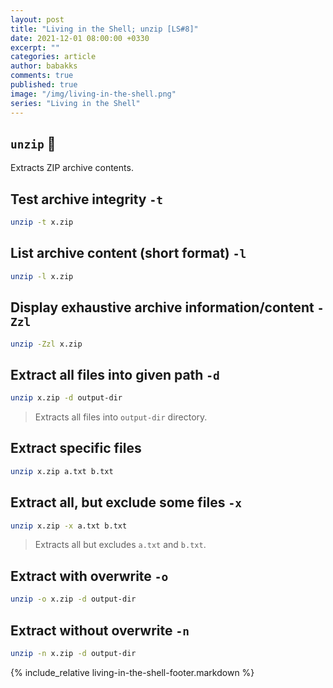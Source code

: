 ```yaml
---
layout: post
title: "Living in the Shell; unzip [LS#8]"
date: 2021-12-01 08:00:00 +0330
excerpt: ""
categories: article
author: babakks
comments: true
published: true
image: "/img/living-in-the-shell.png"
series: "Living in the Shell"
---
```


## `unzip` 🎉

Extracts ZIP archive contents.

## Test archive integrity `-t`

```sh
unzip -t x.zip
```

## List archive content (short format) `-l`

```sh
unzip -l x.zip
```

## Display exhaustive archive information/content `-Zzl`

```sh
unzip -Zzl x.zip
```

## Extract all files into given path `-d`

```sh
unzip x.zip -d output-dir
```

> Extracts all files into `output-dir` directory.

## Extract specific files

```sh
unzip x.zip a.txt b.txt
```

## Extract all, but exclude some files `-x`

```sh
unzip x.zip -x a.txt b.txt
```

> Extracts all but excludes `a.txt` and `b.txt`.

## Extract with overwrite `-o`

```sh
unzip -o x.zip -d output-dir
```

## Extract without overwrite `-n`

```sh
unzip -n x.zip -d output-dir
```

{% include_relative living-in-the-shell-footer.markdown %}
